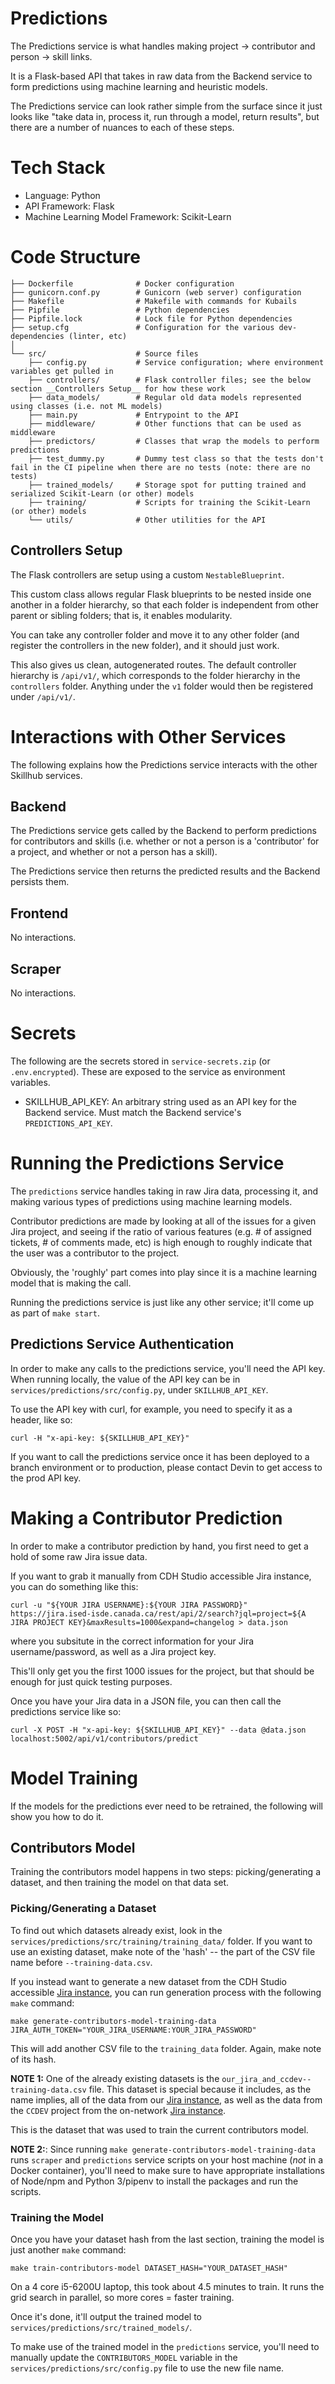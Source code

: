 # Predictions

The Predictions service is what handles making project -> contributor and person -> skill links.

It is a Flask-based API that takes in raw data from the Backend service to form predictions using machine learning and heuristic models.

The Predictions service can look rather simple from the surface since it just looks like "take data in, process it, run through a model, return results", but there are a number of nuances to each of these steps.

# Tech Stack

- Language: Python
- API Framework: Flask
- Machine Learning Model Framework: Scikit-Learn

# Code Structure

```
├── Dockerfile				# Docker configuration
├── gunicorn.conf.py		# Gunicorn (web server) configuration
├── Makefile				# Makefile with commands for Kubails
├── Pipfile					# Python dependencies
├── Pipfile.lock			# Lock file for Python dependencies
├── setup.cfg				# Configuration for the various dev-dependencies (linter, etc)
│
└── src/					# Source files
    ├── config.py			# Service configuration; where environment variables get pulled in
    ├── controllers/		# Flask controller files; see the below section __Controllers Setup__ for how these work
    ├── data_models/        # Regular old data models represented using classes (i.e. not ML models)
    ├── main.py             # Entrypoint to the API
    ├── middleware/         # Other functions that can be used as middleware
    ├── predictors/         # Classes that wrap the models to perform predictions
    ├── test_dummy.py       # Dummy test class so that the tests don't fail in the CI pipeline when there are no tests (note: there are no tests)
    ├── trained_models/     # Storage spot for putting trained and serialized Scikit-Learn (or other) models
    ├── training/           # Scripts for training the Scikit-Learn (or other) models
    └── utils/              # Other utilities for the API
```

## Controllers Setup

The Flask controllers are setup using a custom `NestableBlueprint`.

This custom class allows regular Flask blueprints to be nested inside one another in a folder hierarchy, so that each folder is independent from other parent or sibling folders; that is, it enables modularity.

You can take any controller folder and move it to any other folder (and register the controllers in the new folder), and it should just work.

This also gives us clean, autogenerated routes. The default controller hierarchy is `/api/v1/`, which corresponds to the folder hierarchy in the `controllers` folder.
Anything under the `v1` folder would then be registered under `/api/v1/`.

# Interactions with Other Services

The following explains how the Predictions service interacts with the other Skillhub services.

## Backend

The Predictions service gets called by the Backend to perform predictions for contributors and skills (i.e. whether or not a person is a 'contributor' for a project, and whether or not a person has a skill).

The Predictions service then returns the predicted results and the Backend persists them.

## Frontend

No interactions.

## Scraper

No interactions.

# Secrets

The following are the secrets stored in `service-secrets.zip` (or `.env.encrypted`). These are exposed to the service as environment variables.

- SKILLHUB_API_KEY: An arbitrary string used as an API key for the Backend service. Must match the Backend service's `PREDICTIONS_API_KEY`.

# Running the Predictions Service

The `predictions` service handles taking in raw Jira data, processing it, and making various types of predictions using machine learning models.

Contributor predictions are made by looking at all of the issues for a given Jira project, and seeing if the ratio of various features (e.g. # of assigned tickets, # of comments made, etc) is high enough to roughly indicate that the user was a contributor to the project.

Obviously, the 'roughly' part comes into play since it is a machine learning model that is making the call.

Running the predictions service is just like any other service; it'll come up as part of `make start`.

## Predictions Service Authentication

In order to make any calls to the predictions service, you'll need the API key. When running locally, the value of the API key can be in `services/predictions/src/config.py`, under `SKILLHUB_API_KEY`.

To use the API key with curl, for example, you need to specify it as a header, like so:

```
curl -H "x-api-key: ${SKILLHUB_API_KEY}"
```

If you want to call the predictions service once it has been deployed to a branch environment or to production, please contact Devin to get access to the prod API key.

# Making a Contributor Prediction

In order to make a contributor prediction by hand, you first need to get a hold of some raw Jira issue data.

If you want to grab it manually from CDH Studio accessible Jira instance, you can do something like this:

```
curl -u "${YOUR JIRA USERNAME}:${YOUR JIRA PASSWORD}" https://jira.ised-isde.canada.ca/rest/api/2/search?jql=project=${A JIRA PROJECT KEY}&maxResults=1000&expand=changelog > data.json
```

where you subsitute in the correct information for your Jira username/password, as well as a Jira project key.

This'll only get you the first 1000 issues for the project, but that should be enough for just quick testing purposes.

Once you have your Jira data in a JSON file, you can then call the predictions service like so:

```
curl -X POST -H "x-api-key: ${SKILLHUB_API_KEY}" --data @data.json localhost:5002/api/v1/contributors/predict
```

# Model Training

If the models for the predictions ever need to be retrained, the following will show you how to do it.

## Contributors Model

Training the contributors model happens in two steps: picking/generating a dataset, and then training the model on that data set.

### Picking/Generating a Dataset

To find out which datasets already exist, look in the `services/predictions/src/training/training_data/` folder. If you want to use an existing dataset, make note of the 'hash' -- the part of the CSV file name before `--training-data.csv`.

If you instead want to generate a new dataset from the CDH Studio accessible [Jira instance](https://jira.ised-isde.canada.ca), you can run generation process with the following `make` command:

```
make generate-contributors-model-training-data JIRA_AUTH_TOKEN="YOUR_JIRA_USERNAME:YOUR_JIRA_PASSWORD"
```

This will add another CSV file to the `training_data` folder. Again, make note of its hash.

**NOTE 1:** One of the already existing datasets is the `our_jira_and_ccdev--training-data.csv` file. This dataset is special because it includes, as the name implies, all of the data from our [Jira instance](https://jira.ised-isde.canada.ca), as well as the data from the `CCDEV` project from the on-network [Jira instance](http://jira.ic.gc.ca).

This is the dataset that was used to train the current contributors model.

**NOTE 2:**: Since running `make generate-contributors-model-training-data` runs `scraper` and `predictions` service scripts on your host machine (_not_ in a Docker container), you'll need to make sure to have appropriate installations of Node/npm and Python 3/pipenv to install the packages and run the scripts.

### Training the Model

Once you have your dataset hash from the last section, training the model is just another `make` command:

```
make train-contributors-model DATASET_HASH="YOUR_DATASET_HASH"
```

On a 4 core i5-6200U laptop, this took about 4.5 minutes to train. It runs the grid search in parallel, so more cores = faster training.

Once it's done, it'll output the trained model to `services/predictions/src/trained_models/`.

To make use of the trained model in the `predictions` service, you'll need to manually update the `CONTRIBUTORS_MODEL` variable in the `services/predictions/src/config.py` file to use the new file name.
